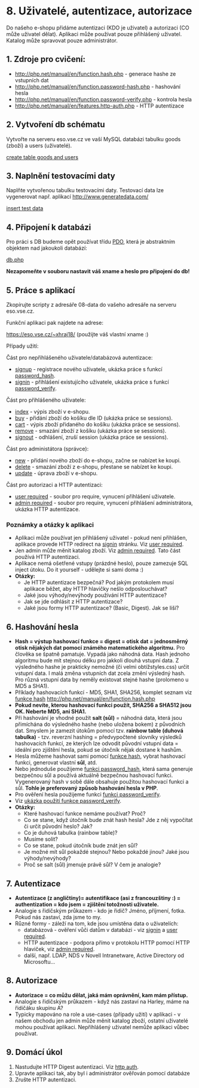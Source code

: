 # 8. Uživatelé, autentizace, autorizace

Do našeho e-shopu přidáme autentizaci (KDO je uživatel) a autorizaci (CO může uživatel dělat). Aplikaci může používat pouze přihlášený uživatel. Katalog může spravovat pouze administrátor.

## 1. Zdroje pro cvičení:

* http://php.net/manual/en/function.hash.php - generace hashe ze vstupních dat
* http://php.net/manual/en/function.password-hash.php - hashování hesla
* http://php.net/manual/en/function.password-verify.php - kontrola hesla
* http://php.net/manual/en/features.http-auth.php - HTTP autentizace 

## 2. Vytvoření db schématu

Vytvořte na serveru eso.vse.cz ve vaší MySQL databázi tabulku goods (zboží) a users (uživatelé).

[create table goods and users](./08-schema.sql)

## 3. Naplnění testovacími daty

Naplňte vytvořenou tabulku testovacími daty. Testovací data lze vygenerovat např. aplikací http://www.generatedata.com/

[insert test data](./08-data.sql)

## 4. Připojení k databázi

Pro práci s DB budeme opět používat třídu [PDO](http://php.net/manual/en/class.pdo.php), která je abstraktním objektem nad jakoukoli databází:

[db.php](./08-app/db.php)

**Nezapomeňte v souboru nastavit váš xname a heslo pro připojení do db!**

## 5. Práce s aplikací

Zkopírujte scripty z adresáře 08-data do vašeho adresáře na serveru eso.vse.cz.

Funkční aplikaci pak najdete na adrese:

https://eso.vse.cz/~xhraj18/ (použijte váš vlastní xname :)

Případy užití:

Část pro nepřihlášeného uživatele/databázová autentizace:

* [signup](./08-app/signup.php) - registrace nového uživatele, ukázka práce s funkcí [password_hash](http://php.net/manual/en/function.password-hash.php).
* [signin](./08-app/signin.php) - přihlášení existujícího uživatele, ukázka práce s funkcí   [password_verify](http://php.net/manual/en/function.password-verify.php).

Část pro přihlášeného uživatele:

* [index](./08-app/index.php) - výpis zboží v e-shopu.
* [buy](./08-app/buy.php) - přidání zboží do košíku dle ID (ukázka práce se sessions).
* [cart](./08-app/cart.php) - výpis zboží přidaného do košíku (ukázka práce se sessions).
* [remove](./08-app/remove.php) - smazání zboží z košíku (ukázka práce se sessions).
* [signout](./08-app/signout.php) - odhlášení, zruší session (ukázka práce se sessions).

Část pro administátora (správce):

* [new](./08-app/new.php) - přidání nového zboží do e-shopu, začne se nabízet ke koupi.
* [delete](./08-app/delete.php) - smazání zboží z e-shopu, přestane se nabízet ke koupi.
* [update](./08-app/update.php) - úprava zboží v e-shopu.

Část pro autorizaci a HTTP autentizaci:

* [user required](./08-app/user_required.php) - soubor pro require, vynucení přihlášení uživatele.
* [admin required](./08-app/admin_required.php) - soubor pro require, vynucení přihlášení administrátora, ukázka HTTP autentizace.


### Poznámky a otázky k aplikaci

* Aplikaci může používat jen přihlášený uživatel - pokud není přihlášen, aplikace provede HTTP redirect na [signin](./08-app/signin.php) stránku. Viz [user required](./08-app/user_required.php).
* Jen admin může měnit katalog zboží. Viz [admin required](./08-app/admin_required.php). Tato část používá HTTP autentizaci.
* Aplikace nemá ošetřené vstupy (prázdné heslo), pouze zamezuje SQL inject útoku. Do it yourself - udělejte si sami doma :)
* **Otázky:**
  * Je HTTP autentizace bezpečná? Pod jakým protokolem musí aplikace běžet, aby HTTP hlavičky nešlo odposlouchávat?
  * Jaké jsou výhody/nevýhody používání HTTP autentizace?
  * Jak se jde odhlásit z HTTP autentizace?
  * Jaké jsou formy HTTP autentizace? (Basic, Digest). Jak se liší?

## 6. Hashování hesla

* **Hash = výstup hashovací funkce = digest = otisk dat = jednosměrný otisk nějakých dat pomocí známého matematického algoritmu.** Pro člověka se špatně pamatuje. Vypadá jako náhodná data. Hash jednoho  algoritmu bude mít stejnou délku pro jakkoli dlouhá vstupní data. Z výsledného hashe je prakticky nemožné (či velmi obtížstyles.css) určit vstupní data. I malá změna vstupních dat zcela změní výsledný hash. Pro různá vstupní data by neměly existovat stejné hashe (prolomeno u MD5 a SHA1).
* Příklady hashovacích funkcí - MD5, SHA1, SHA256, komplet seznam viz [funkce hash](./08-schema.sql) http://php.net/manual/en/function.hash.php
* **Pokud nevíte, kterou hashovací funkci použít, SHA256 a SHA512 jsou OK. Neberte MD5, ani SHA1.**
* Při hashování je vhodné použít **salt (sůl)** = náhodná data, která jsou přimíchána do výsledného hashe (nebo uložena bokem) z původních dat. Smyslem je zamezit útokům pomocí tzv. **rainbow table (duhová tabulka)** - tzv. reverzní hashing = předvypočtené slovníky výsledků hashovacích funkcí, ze kterých lze odvodit původní vstupní data = ideální pro zjištění hesla, pokud se útočník nějak dostane k hashům.
* Hesla můžeme hashovat sami pomocí [funkce hash](http://php.net/manual/en/function.hash.php), vybrat hashovací funkci, generovat vlastní **sůl**, atd.
* Nebo jednoduše použijeme [funkci password_hash](http://php.net/manual/en/function.password-hash.php), která sama generuje bezpečnou sůl a používá aktuálně bezpečnou hashovací funkci. Vygenerovaný hash v sobě dále obsahuje použitou hashovací funkci a sůl. **Tohle je preferovaný způsob hashování hesla v PHP**.
* Pro ověření hesla použijeme funkci [funkci password_verify](http://php.net/manual/en/function.password-verify.php).
* Viz [ukázka použití funkce password_verify](./password_verify.php).
* **Otázky:**
  * Které hashovací funkce nemáme používat? Proč?
  * Co se stane, když útočník bude znát hash hesla? Jde z něj vypočítat či určit původní heslo? Jak?
  * Co je duhová tabulka (rainbow table)?
  * Musíme solit?
  * Co se stane, pokud útočník bude znát jen sůl?
  * Je možné mít sůl pokaždé stejnou? Nebo pokaždé jinou? Jaké jsou výhody/nevýhody?
  * Proč se salt (sůl) jmenuje právě sůl? V čem je analogie?


## 7. Autentizace

* **Autentizace (z angličtiny)= autentifikace (asi z francouzštiny :) = authentization = kdo jsem = zjištění totožnosti uživatele.**
* Analogie s řidičským průkazem - kdo je řidič? Jméno, příjmení, fotka. Pokud nás zastaví, zda jsme to my.
* Různé formy - záleží na tom, kde jsou umístěna data o uživatelích:
  * databázová - ověření vůči datům v databázi - viz [signin](./08-app/signup.php) a [user required](./08-app/user_required.php).
  * HTTP autentizace - podpora přímo v protokolu HTTP pomocí HTTP hlaviček, viz [admin required](./08-app/admin_required.php).
  * další, např. LDAP, NDS v Novell Intranetware, Active Directory od Microsoftu...

## 8. Autorizace

* **Autorizace = co můžu dělat, jaká mám oprávnění, kam mám přístup.**
* Analogie s řidičským průkazem - když nás zastaví na Harley, máme na řidičáku skupinu A?
* Typicky mapováno na role a use-cases (případy užití) v aplikaci - v našem obchodu jen admin může měnit katalog zboží, ostatní uživatelé mohou používat aplikaci. Nepřihlášený uživatel nemůže aplikaci vůbec používat.

## 9. Domácí úkol

1. Nastudujte HTTP Digest autentizaci. Viz [http auth](http://php.net/manual/en/features.http-auth.php).
2. Upravte aplikaci tak, aby byl i administrátor ověřován pomocí databáze
3. Zrušte HTTP autentizaci.




